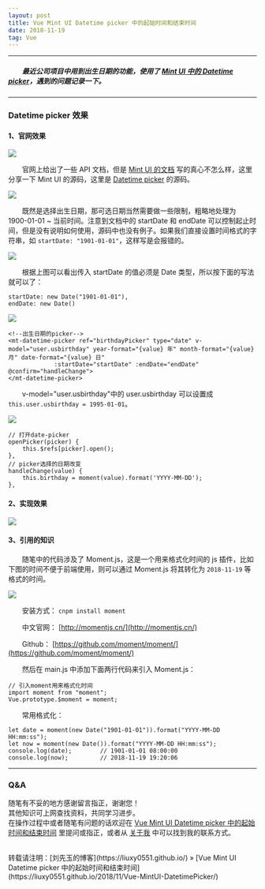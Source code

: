 ```yaml
---
layout: post
title: Vue Mint UI Datetime picker 中的起始时间和结束时间
date: 2018-11-19
tag: Vue
---
```


___
##### 　　最近公司项目中用到出生日期的功能，使用了 [Mint UI 中的 Datetime picker](https://mint-ui.github.io/docs/#/zh-cn2/datetime-picker)，遇到的问题记录一下。

___

### Datetime picker 效果

#### 1、官网效果

![](/images/posts/Vue-MintUI-DatetimePicker/1.gif)

　　官网上给出了一些 API 文档，但是 [Mint UI 的文档](https://mint-ui.github.io/docs/#/zh-cn2/datetime-picker) 写的真心不怎么样，这里分享一下 Mint UI 的源码，这里是 [Datetime picker](https://github.com/ElemeFE/mint-ui/blob/master/example/pages/datetime-picker.vue) 的源码。

![](/images/posts/Vue-MintUI-DatetimePicker/3.png)

　　既然是选择出生日期，那可选日期当然需要做一些限制，粗略地处理为 1900-01-01 ~ 当前时间。注意到文档中的 startDate 和 endDate 可以控制起止时间，但是没有说明如何使用，源码中也没有例子。如果我们直接设置时间格式的字符串，如 `startDate: "1901-01-01"`，这样写是会报错的。

![](/images/posts/Vue-MintUI-DatetimePicker/4.png)

　　根据上图可以看出传入 startDate 的值必须是 Date 类型，所以按下面的写法就可以了：

    startDate: new Date("1901-01-01"),
    endDate: new Date()
    
![](/images/posts/Vue-MintUI-DatetimePicker/5.png)

    <!--出生日期的picker-->
    <mt-datetime-picker ref="birthdayPicker" type="date" v-model="user.usbirthday" year-format="{value} 年" month-format="{value} 月" date-format="{value} 日"
                 :startDate="startDate" :endDate="endDate" @confirm="handleChange">
    </mt-datetime-picker>
    
　　v-model="user.usbirthday"中的 user.usbirthday 可以设置成 `this.user.usbirthday = 1995-01-01`。

![](/images/posts/Vue-MintUI-DatetimePicker/6.png)

    // 打开date-picker
    openPicker(picker) {
        this.$refs[picker].open();
    },
    // picker选择的日期改变
    handleChange(value) {
        this.birthday = moment(value).format('YYYY-MM-DD');
    },
    
#### 2、实现效果
    
![](/images/posts/Vue-MintUI-DatetimePicker/2.gif)

#### 3、引用的知识

　　随笔中的代码涉及了 Moment.js，这是一个用来格式化时间的 js 插件，比如下图的时间不便于前端使用，则可以通过 Moment.js 将其转化为 `2018-11-19` 等格式的时间。

![](/images/posts/Vue-MintUI-DatetimePicker/7.png)

　　安装方式： `cnpm install moment`

　　中文官网： [http://momentjs.cn/](http://momentjs.cn/)

　　Github： [https://github.com/moment/moment/](https://github.com/moment/moment/)

　　然后在 main.js 中添加下面两行代码来引入 Moment.js：

    // 引入moment用来格式化时间
    import moment from "moment";
    Vue.prototype.$moment = moment;
    
　　常用格式化：

    let date = moment(new Date("1901-01-01")).format("YYYY-MM-DD HH:mm:ss");
    let now = moment(new Date()).format("YYYY-MM-DD HH:mm:ss");
    console.log(date);        // 1901-01-01 08:00:00
    console.log(now);         // 2018-11-19 19:20:06

___
### Q&A

随笔有不妥的地方感谢留言指正，谢谢您！  
其他知识可上网查找资料，共同学习进步。  
在操作过程中或者随笔有问题的话欢迎在 [Vue Mint UI Datetime picker 中的起始时间和结束时间](https://liuxy0551.github.io/2018/11/Vue-MintUI-DatetimePicker/) 里提问或指正，或者从 [关于我](https://liuxy0551.github.io/about/) 中可以找到我的联系方式。


<br>
转载请注明：[刘先玉的博客](https://liuxy0551.github.io/) » [Vue Mint UI Datetime picker 中的起始时间和结束时间](https://liuxy0551.github.io/2018/11/Vue-MintUI-DatetimePicker/)
